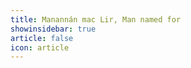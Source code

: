 ```yaml
---
title: Manannán mac Lir, Man named for 
showinsidebar: true 
article: false 
icon: article 
---
```


